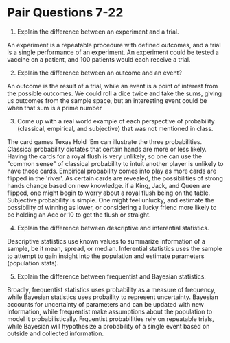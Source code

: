 # Pair Questions 7-22 

1. Explain the difference between an experiment and a trial.

An experiment is a repeatable procedure with defined outcomes, and a trial is a single performance of an experiment. An experiment could be tested a vaccine on a patient, and 100 patients would each receive a trial. 

2. Explain the difference between an outcome and an event?

An outcome is the result of a trial, while an event is a point of interest from the possible outcomes. We could roll a dice twice and take the sums, giving us outcomes from the sample space, but an interesting event could be when that sum is a prime number

3. Come up with a real world example of each perspective of probability (classical, empirical, and subjective) that was not mentioned in class.

The card games Texas Hold 'Em can illustrate the three probabilities. Classical probability dictates that certain hands are more or less likely. Having the cards for a royal flush is very unlikely, so one can use the "common sense" of classical probability to intuit another player is unlikely to have those cards. Empirical probability comes into play as more cards are flipped in the 'river'. As certain cards are revealed, the possibilities of strong hands change based on new knowledge. if a King, Jack, and Queen are flipped, one might begin to worry about a royal flush being on the table. Subjective probability is simple. One might feel unlucky, and estimate the possibility of winning as lower, or considering a lucky friend more likely to be holding an Ace or 10 to get the flush or straight. 

4. Explain the difference between descriptive and inferential statistics.

Descriptive statistics use known values to summarize information of a sample, be it mean, spread, or median. Inferential statistics uses the sample to attempt to gain insight into the population and estimate parameters (population stats). 

5. Explain the difference between frequentist and Bayesian statistics.

Broadly, frequentist statistics uses probability as a measure of frequency, while Bayesian statistics uses probaility to represent uncertainty. Bayesian accounts for uncertainty of parameters and can be updated with new information, while frequentist  make assumptions about the population to model it probabilistically. Frquentist probabilities rely on repeatable trials, while Bayesian will hypothesize a probability of a single event based on outside and collected information. 